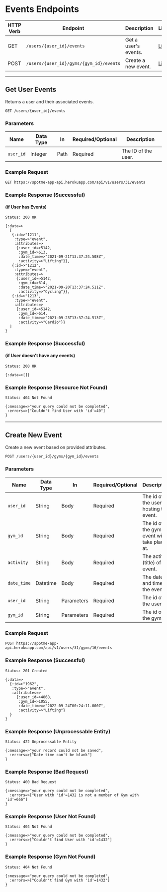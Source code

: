 # Events Endpoints

HTTP Verb | Endpoint                   | Description                | Link
----------|----------------------------|----------------------------|---------------------------
GET       | `/users/{user_id}/events` | Get a user's events.     | [Link](#get-user-events)
POST       | `/users/{user_id}/gyms/{gym_id}/events` | Create a new event.     | [Link](#create-new-event)


---

## Get User Events

Returns a user and their associated events.

```
GET /users/{user_id}/events
```


### Parameters

Name       | Data Type    | In    | Required/Optional | Description
-----------|--------------|-------|-------------------|------------
`user_id` | Integer | Path | Required | The ID of the user.

### Example Request

```
GET https://spotme-app-api.herokuapp.com/api/v1/users/31/events
```

### Example Response (Successful)
#### (if User has Events)
```
Status: 200 OK
```

```
{:data=>
  [
   {:id=>"1211",
    :type=>"event",
    :attributes=>
     {:user_id=>5142,
      :gym_id=>613,
      :date_time=>"2021-09-21T13:37:24.508Z",
      :activity=>"Lifting"}},
   {:id=>"1212",
    :type=>"event",
    :attributes=>
     {:user_id=>5142,
      :gym_id=>614,
      :date_time=>"2021-09-20T13:37:24.511Z",
      :activity=>"Cycling"}},
   {:id=>"1213",
    :type=>"event",
    :attributes=>
     {:user_id=>5142,
      :gym_id=>614,
      :date_time=>"2021-09-23T13:37:24.513Z",
      :activity=>"Cardio"}}
  ]
}
```

### Example Response (Successful)
#### (if User doesn't have any events)

```
Status: 200 OK
```

```
{:data=>[]}
```

### Example Response (Resource Not Found)

```
Status: 404 Not Found
```

```
{:message=>"your query could not be completed",
 :errors=>["Couldn't find User with 'id'=40"]
}
```

---

## Create New Event

Create a new event based on provided attributes.

```
POST /users/{user_id}/gyms/{gym_id}/events
```


### Parameters

Name       | Data Type    | In    | Required/Optional | Description
-----------|--------------|-------|-------------------|------------
`user_id` | String | Body | Required | The id of the user hosting the event.
`gym_id` | String | Body | Required | The id of the gym the event will take place at.
`activity` | String | Body | Required | The activity (title) of the event.
`date_time` | Datetime | Body | Required | The date and time of the event.
`user_id` | String | Parameters | Required | The id of the user.
`gym_id` | String | Parameters | Required | The id of the gym.


### Example Request

```
POST https://spotme-app-api.herokuapp.com/api/v1/users/31/gyms/16/events
```

### Example Response (Successful)

```
Status: 201 Created
```

```
{:data=>
  {:id=>"1962",
   :type=>"event",
   :attributes=>
     {:user_id=>4868,
      :gym_id=>1055,
      :date_time=>"2022-09-24T00:24:11.000Z",
      :activity=>"Lifting"}
  }
}
```

### Example Response (Unprocessable Entity)

```
Status: 422 Unprocessable Entity
```

```
{:message=>"your record could not be saved",
  :errors=>["Date time can't be blank"]
}
```

### Example Response (Bad Request)

```
Status: 400 Bad Request
```

```
{:message=>"your query could not be completed",
  :errors=>["User with 'id'=1432 is not a member of Gym with 'id'=666"]
}
```

### Example Response (User Not Found)

```
Status: 404 Not Found
```

```
{:message=>"your query could not be completed",
  :errors=>["Couldn't find User with 'id'=1432"]
}
```

### Example Response (Gym Not Found)

```
Status: 404 Not Found
```

```
{:message=>"your query could not be completed",
  :errors=>["Couldn't find Gym with 'id'=1432"]
}
```
